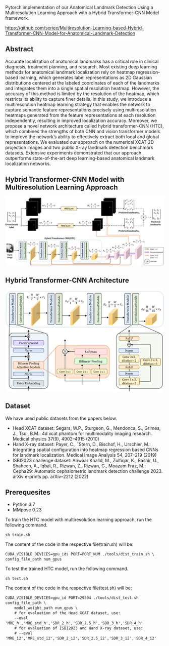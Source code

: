 
Pytorch implementation of our Anatomical Landmark Detection Using a Multiresolution Learning Approach with a Hybrid Transformer-CNN Model framework.

https://github.com/seriee/Multiresolution-Learning-based-Hybrid-Transformer-CNN-Model-for-Anatomical-Landmark-Detection

## Abstract
Accurate localization of anatomical landmarks has a critical role in clinical diagnosis, treatment planning, and research. Most existing
deep learning methods for anatomical landmark localization rely on heatmap regression-based learning, which generates label representations
as 2D Gaussian distributions centered at the labeled coordinates of each of the landmarks and integrates them into a single spatial resolution
heatmap. However, the accuracy of this method is limited by the resolution of the heatmap, which restricts its ability to capture finer details. In
this study, we introduce a multiresolution heatmap learning strategy that enables the network to capture semantic feature representations precisely
using multiresolution heatmaps generated from the feature representations at each resolution independently, resulting in improved localization
accuracy. Moreover, we propose a novel network architecture called hybrid transformer-CNN (HTC), which combines the strengths of both
CNN and vision transformer models to improve the network’s ability to effectively extract both local and global representations. We evaluated
our approach on the numerical XCAT 2D projection images and two public X-ray landmark detection benchmark datasets. Extensive experiments
demonstrated that our approach outperforms state-of-the-art deep learning-based anatomical landmark localization networks.

## Hybrid Transformer-CNN Model with Multiresolution Learning Approach
<div align="center">
  <img src="resources/Multiresolution_Learning_HTC.PNG"/>
</div>


## Hybrid Transformer-CNN Architecture
<div align="center">
  <img src="resources/HTC_architecture.PNG", width=600/>
</div>

## Dataset
We have used public datasets from the papers below.
- Head XCAT dataset: Segars, W.P., Sturgeon, G., Mendonca, S., Grimes, J., Tsui, B.M.: 4d xcat phantom for multimodality imaging research. Medical physics 37(9), 4902–4915 (2010)
- Hand X-ray dataset: Payer, C., ˇStern, D., Bischof, H., Urschler, M.: Integrating spatial configuration into heatmap regression based CNNs for landmark localization. Medical Image Analysis 54, 207–219 (2019)
- ISBI2023 challenge dataset: Anwaar Khalid, M., Zulfiqar, K., Bashir, U., Shaheen, A., Iqbal, R., Rizwan, Z., Rizwan, G., Moazam Fraz, M.: Cepha29: Automatic cephalometric landmark detection challenge 2023. arXiv e-prints pp. arXiv–2212 (2022)

## Prerequesites
- Python 3.7
- MMpose 0.23

To train the HTC model with multiresolution learning approach, run the following command.
```
sh train.sh
```
The content of the code in the respective file(train.sh) will be:
```
CUDA_VISIBLE_DEVICES=gpu_ids PORT=PORT_NUM ./tools/dist_train.sh \
config_file_path num_gpus
```

To test the trained HTC model, run the following command.
```
sh test.sh
```
The content of the code in the respective file(test.sh) will be:
```
CUDA_VISIBLE_DEVICES=gpu_id PORT=29504 ./tools/dist_test.sh config_file_path \
    model_weight_path num_gpus \
    # for evaluation of the Head XCAT dataset, use:
    --eval 'MRE_h','MRE_std_h','SDR_2_h','SDR_2.5_h','SDR_3_h','SDR_4_h'
    # for evaluation of ISBI2023 and Hand X-ray dataset, use:
    # --eval 'MRE_i2','MRE_std_i2','SDR_2_i2','SDR_2.5_i2','SDR_3_i2','SDR_4_i2'
```

